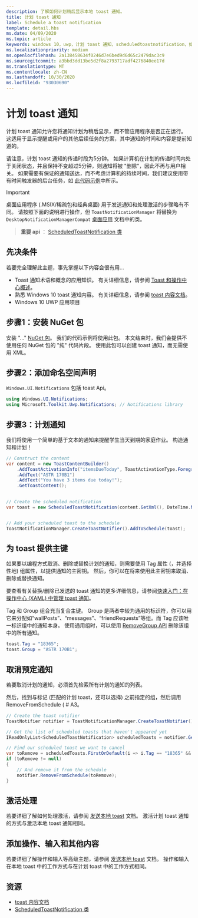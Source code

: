 ```yaml
---
description: 了解如何计划稍后显示本地 toast 通知。
title: 计划 toast 通知
label: Schedule a toast notification
template: detail.hbs
ms.date: 04/09/2020
ms.topic: article
keywords: windows 10，uwp，计划 toast 通知，scheduledtoastnotification，如何，快速入门，入门，代码示例，演练
ms.localizationpriority: medium
ms.openlocfilehash: 2a138458634f0246d7e6bed9d6d65c2479dac3c9
ms.sourcegitcommit: a3bbd3dd13be5d2f8a2793717adf4276840ee17d
ms.translationtype: MT
ms.contentlocale: zh-CN
ms.lasthandoff: 10/30/2020
ms.locfileid: "93030690"
---
```

# <a name="schedule-a-toast-notification"></a>计划 toast 通知

计划 toast 通知允许您将通知计划为稍后显示，而不管应用程序是否正在运行。 这适用于显示提醒或用户的其他后续任务的方案，其中通知的时间和内容是提前知道的。

请注意，计划 toast 通知的传递时段为5分钟。 如果计算机在计划的传递时间内处于关闭状态，并且保持不变超过5分钟，则通知将被 "删除"，因此不再与用户相关。 如果需要有保证的通知送达，而不考虑计算机的持续时间，我们建议使用带有时间触发器的后台任务，如 [此代码示例](https://github.com/WindowsNotifications/quickstart-snoozable-toasts-even-if-computer-is-off)中所示。

> [!IMPORTANT]
> 桌面应用程序 (.MSIX/稀疏包和经典桌面) 用于发送通知和处理激活的步骤略有不同。 请按照下面的说明进行操作，但 `ToastNotificationManager` 将替换为 `DesktopNotificationManagerCompat` [桌面应用](toast-desktop-apps.md) 文档中的类。

> **重要 api** ： [ScheduledToastNotification 类](/uwp/api/Windows.UI.Notifications.ScheduledToastNotification)


## <a name="prerequisites"></a>先决条件

若要完全理解此主题，事先掌握以下内容会很有用...

* Toast 通知术语和概念的应用知识。 有关详细信息，请参阅 [Toast 和操作中心概述](/archive/blogs/tiles_and_toasts/toast-notification-and-action-center-overview-for-windows-10)。
* 熟悉 Windows 10 toast 通知内容。 有关详细信息，请参阅 [toast 内容文档](adaptive-interactive-toasts.md)。
* Windows 10 UWP 应用项目


## <a name="step-1-install-nuget-package"></a>步骤1：安装 NuGet 包

安装 "..." [NuGet 包](https://www.nuget.org/packages/Microsoft.Toolkit.Uwp.Notifications/)。 我们的代码示例将使用此包。 本文结束时，我们会提供不使用任何 NuGet 包的 "纯" 代码片段。 使用此包可以创建 toast 通知，而无需使用 XML。


## <a name="step-2-add-namespace-declarations"></a>步骤2：添加命名空间声明

`Windows.UI.Notifications` 包括 toast Api。

```csharp
using Windows.UI.Notifications;
using Microsoft.Toolkit.Uwp.Notifications; // Notifications library
```


## <a name="step-3-schedule-the-notification"></a>步骤3：计划通知

我们将使用一个简单的基于文本的通知来提醒学生当天到期的家庭作业。 构造通知和计划！

```csharp
// Construct the content
var content = new ToastContentBuilder()
    .AddToastActivationInfo("itemsDueToday", ToastActivationType.Foreground)
    .AddText("ASTR 170B1")
    .AddText("You have 3 items due today!");
    .GetToastContent();

    
// Create the scheduled notification
var toast = new ScheduledToastNotification(content.GetXml(), DateTime.Now.AddSeconds(5));


// Add your scheduled toast to the schedule
ToastNotificationManager.CreateToastNotifier().AddToSchedule(toast);
```


## <a name="provide-a-primary-key-for-your-toast"></a>为 toast 提供主键

如果要以编程方式取消、删除或替换计划的通知，则需要使用 Tag 属性 (，并选择性地) 组属性，以提供通知的主密钥。 然后，你可以在将来使用此主密钥来取消、删除或替换通知。

要查看有关替换/删除已发送的 toast 通知的更多详细信息，请参阅[快速入门：在操作中心 (XAML) 中管理 toast 通知](/previous-versions/windows/apps/dn631260(v=win.10))。

Tag 和 Group 组合充当复合主键。 Group 是两者中较为通用的标识符，你可以用它来分配如“wallPosts”、“messages”、“friendRequests”等组。而 Tag 应该唯一标识组中的通知本身。 使用通用组时，可以使用 [RemoveGroup API](/uwp/api/Windows.UI.Notifications.ToastNotificationHistory#Windows_UI_Notifications_ToastNotificationHistory_RemoveGroup_System_String_) 删除该组中的所有通知。

```csharp
toast.Tag = "18365";
toast.Group = "ASTR 170B1";
```


## <a name="cancel-scheduled-notifications"></a>取消预定通知

若要取消计划的通知，必须首先检索所有计划的通知的列表。

然后，找到与标记 (匹配的计划 toast，还可以选择) 之前指定的组，然后调用 RemoveFromSchedule ( # A3。

```csharp
// Create the toast notifier
ToastNotifier notifier = ToastNotificationManager.CreateToastNotifier();

// Get the list of scheduled toasts that haven't appeared yet
IReadOnlyList<ScheduledToastNotification> scheduledToasts = notifier.GetScheduledToastNotifications();

// Find our scheduled toast we want to cancel
var toRemove = scheduledToasts.FirstOrDefault(i => i.Tag == "18365" && i.Group == "ASTR 170B1");
if (toRemove != null)
{
    // And remove it from the schedule
    notifier.RemoveFromSchedule(toRemove);
}
```


## <a name="activation-handling"></a>激活处理

若要详细了解如何处理激活，请参阅 [发送本地 toast](send-local-toast.md) 文档。 激活计划 toast 通知的方式与激活本地 toast 通知相同。


## <a name="adding-actions-inputs-and-more"></a>添加操作、输入和其他内容

若要详细了解操作和输入等高级主题，请参阅 [发送本地 toast](send-local-toast.md) 文档。 操作和输入在本地 toast 中的工作方式与在计划 toast 中的工作方式相同。


## <a name="resources"></a>资源

* [toast 内容文档](adaptive-interactive-toasts.md)
* [ScheduledToastNotification 类](/uwp/api/Windows.UI.Notifications.ScheduledToastNotification)
